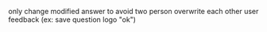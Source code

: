 only change modified answer to avoid two person overwrite each other
user feedback (ex: save question logo "ok")
